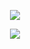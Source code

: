 <div align="center">

  ![](https://i.postimg.cc/jdgJgKrQ/Untitled23-20240127211133.png)
  
  ![](https://files.catbox.moe/syyhzf.png)
